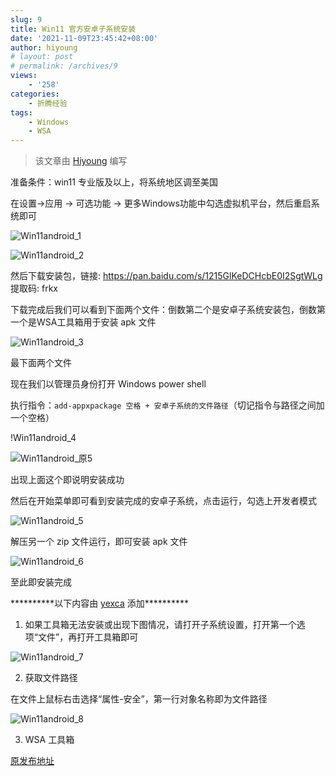 ```yaml
---
slug: 9
title: Win11 官方安卓子系统安装
date: '2021-11-09T23:45:42+08:00'
author: hiyoung
# layout: post
# permalink: /archives/9
views:
    - '258'
categories:
    - 折腾经验
tags:
    - Windows
    - WSA
---
```


> 该文章由 [Hiyoung](https://blog.hiyoung.xyz/) 编写

准备条件：win11 专业版及以上，将系统地区调至美国

在设置-&gt;应用 -&gt; 可选功能 -&gt; 更多Windows功能中勾选虚拟机平台，然后重启系统即可

![Win11android_1](https://cdn.jsdelivr.net/gh/hiyoung3937/img_hiyoung@master/bolg/Win11android_1.3crzmsj18ug0.jpg)

![Win11android_2](https://cdn.jsdelivr.net/gh/hiyoung3937/img_hiyoung@master/bolg/Win11android_2.56eqcqp9n8w0.jpg)

然后下载安装包，链接: <https://pan.baidu.com/s/1215GlKeDCHcbE0I2SgtWLg> 提取码: frkx

下载完成后我们可以看到下面两个文件：倒数第二个是安卓子系统安装包，倒数第一个是WSA工具箱用于安装 apk 文件

![Win11android_3](https://cdn.jsdelivr.net/gh/hiyoung3937/img_hiyoung@master/bolg/Win11android_3.jjfybyguam8.jpg)

最下面两个文件

现在我们以管理员身份打开 Windows power shell

执行指令：`add-appxpackage 空格 + 安卓子系统的文件路径`（切记指令与路径之间加一个空格）

!Win11android_4[](https://cdn.jsdelivr.net/gh/hiyoung3937/img_hiyoung@master/bolg/Win11android_4.4flhmaep8ne0.jpg)

![Win11android_原5](https://cdn.jsdelivr.net/gh/hiyoung3937/img_hiyoung@master/bolg/Win11android_原5.7j932rev7hs0.jpg)

出现上面这个即说明安装成功

然后在开始菜单即可看到安装完成的安卓子系统，点击运行，勾选上开发者模式

![Win11android_5](https://cdn.jsdelivr.net/gh/hiyoung3937/img_hiyoung@master/bolg/Win11android_5.2kkj3kkuxrw0.jpg)

解压另一个 zip 文件运行，即可安装 apk 文件

![Win11android_6](https://cdn.jsdelivr.net/gh/hiyoung3937/img_hiyoung@master/bolg/Win11android_6.46hzxlcczps0.jpg)

至此即安装完成

\*\*\*\*\*\*\*\*\*\*以下内容由 [yexca](https://blog.yexca.net/) 添加\*\*\*\*\*\*\*\*\*\*

1. 如果工具箱无法安装或出现下图情况，请打开子系统设置，打开第一个选项“文件”，再打开工具箱即可

![Win11android_7](https://cdn.jsdelivr.net/gh/hiyoung3937/img_hiyoung@master/bolg/Win11android_7.4653krng6u00.jpg)

2. 获取文件路径

在文件上鼠标右击选择“属性-安全”，第一行对象名称即为文件路径

![Win11android_8](https://cdn.jsdelivr.net/gh/hiyoung3937/img_hiyoung@master/bolg/Win11android_8.2r494cr2ge40.jpg)

3. WSA 工具箱

[原发布地址](https://t.bilibili.com/583953911166568962)
